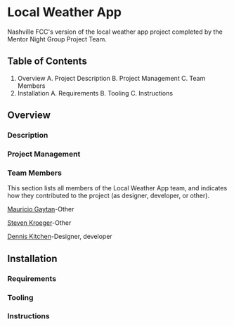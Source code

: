 # Local Weather App

Nashville FCC's version of the local weather app project completed by the Mentor Night Group Project Team.

## Table of Contents

1. Overview
   A. Project Description
   B. Project Management
   C. Team Members
1. Installation
   A. Requirements
   B. Tooling
   C. Instructions

## Overview
### Description
### Project Management
### Team Members
This section lists all members of the Local Weather App team, and indicates how they contributed to the project (as designer, developer, or other).

<a href = "https://github.com/mgaytan">Mauricio Gaytan</a>-Other

<a href = "https://github.com/16-steven">Steven Kroeger</a>-Other

<a href = "https://github.com/denniswkitchen">Dennis Kitchen</a>-Designer, developer

## Installation
### Requirements
### Tooling
### Instructions
